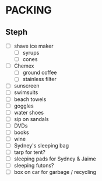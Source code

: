 # PACKING

## Steph
- [ ] shave ice maker
  - [ ] syrups
  - [ ] cones
- [ ] Chemex
  - [ ] ground coffee
  - [ ] stainless filter
- [ ] sunscreen
- [ ] swimsuits
- [ ] beach towels
- [ ] goggles
- [ ] water shoes
- [ ] sip on sandals
- [ ] DVDs
- [ ] books
- [ ] wine
- [ ] Sydney's sleeping bag
- [ ] tarp for tent?
- [ ] sleeping pads for Sydney & Jaime
- [ ] sleeping futons?
- [ ] box on car for garbage / recycling

